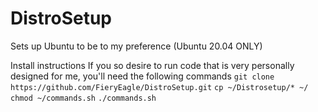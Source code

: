 # DistroSetup
Sets up Ubuntu to be to my preference (Ubuntu 20.04 ONLY)

Install instructions
If you so desire to run code that is very personally designed for me, you'll need the following commands
`git clone https://github.com/FieryEagle/DistroSetup.git`
`cp ~/Distrosetup/* ~/`
`chmod ~/commands.sh`
`./commands.sh`
